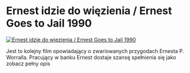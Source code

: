 Ernest idzie do więzienia / Ernest Goes to Jail 1990 
=============
[![Ernest idzie do więzienia / Ernest Goes to Jail 1990 ](http://vidos.pl/images/player.gif)](http://vidos.pl/ernest-idzie-do-wiezienia-ernest-goes-to-jail-1990)

 Jest to kolejny film opowiadający o zwariowanych przygodach Ernesta P. Worralla. Pracujący w banku Ernest dostaje szansę spełnienia się jako zobacz pełny opis
